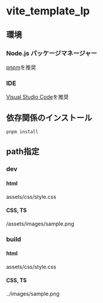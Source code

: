 # vite_template_lp
## 環境
### Node.js パッケージマネージャー
[pnpm](https://pnpm.io/ja/installation)を推奨
### IDE
[Visual Studio Code](https://azure.microsoft.com/ja-jp/products/visual-studio-code)を推奨
## 依存関係のインストール
`pnpm install`

## path指定
### dev
#### html
assets/css/style.css

#### CSS, TS
/assets/images/sample.png

### build 
#### html
assets/css/style.css

#### CSS, TS
../images/sample.png
